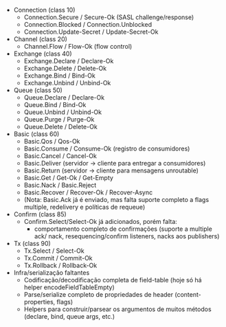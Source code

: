 - Connection (class 10)
    - Connection.Secure / Secure-Ok (SASL challenge/response)
    - Connection.Blocked / Connection.Unblocked
    - Connection.Update-Secret / Update-Secret-Ok
- Channel (class 20)
    - Channel.Flow / Flow-Ok (flow control)
- Exchange (class 40)
    - Exchange.Declare / Declare-Ok
    - Exchange.Delete / Delete-Ok
    - Exchange.Bind / Bind-Ok
    - Exchange.Unbind / Unbind-Ok
- Queue (class 50)
    - Queue.Declare / Declare-Ok
    - Queue.Bind / Bind-Ok
    - Queue.Unbind / Unbind-Ok
    - Queue.Purge / Purge-Ok
    - Queue.Delete / Delete-Ok
- Basic (class 60)
    - Basic.Qos / Qos-Ok
    - Basic.Consume / Consume-Ok (registro de consumidores)
    - Basic.Cancel / Cancel-Ok
    - Basic.Deliver (servidor -> cliente para entregar a consumidores)
    - Basic.Return (servidor -> cliente para mensagens unroutable)
    - Basic.Get / Get-Ok / Get-Empty
    - Basic.Nack / Basic.Reject
    - Basic.Recover / Recover-Ok / Recover-Async
    - (Nota: Basic.Ack já é enviado, mas falta suporte completo a flags
multiple, redelivery e políticas de requeue)
- Confirm (class 85)
    - Confirm.Select/Select-Ok já adicionados, porém falta:
        - comportamento completo de confirmações (suporte a multiple ack/
nack, resequencing/confirm listeners, nacks aos publishers)
- Tx (class 90)
    - Tx.Select / Select-Ok
    - Tx.Commit / Commit-Ok
    - Tx.Rollback / Rollback-Ok
- Infra/serialização faltantes
    - Codificação/decodificação completa de field-table (hoje só há helper
encodeFieldTableEmpty)
    - Parse/serialize completo de propriedades de header (content-
properties, flags)
    - Helpers para construir/parsear os argumentos de muitos métodos
(declare, bind, queue args, etc.)